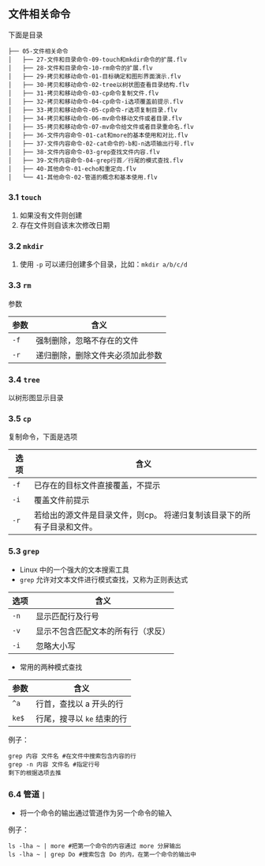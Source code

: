 ## 文件相关命令

下面是目录

```
├── 05-文件相关命令
│   ├── 27-文件和目录命令-09-touch和mkdir命令的扩展.flv
│   ├── 28-文件和目录命令-10-rm命令的扩展.flv
│   ├── 29-拷贝和移动命令-01-目标确定和图形界面演示.flv
│   ├── 30-拷贝和移动命令-02-tree以树状图查看目录结构.flv
│   ├── 31-拷贝和移动命令-03-cp命令复制文件.flv
│   ├── 32-拷贝和移动命令-04-cp命令-i选项覆盖前提示.flv
│   ├── 33-拷贝和移动命令-05-cp命令-r选项复制目录.flv
│   ├── 34-拷贝和移动命令-06-mv命令移动文件或者目录.flv
│   ├── 35-拷贝和移动命令-07-mv命令给文件或者目录重命名.flv
│   ├── 36-文件内容命令-01-cat和more的基本使用和对比.flv
│   ├── 37-文件内容命令-02-cat命令的-b和-n选项输出行号.flv
│   ├── 38-文件内容命令-03-grep查找文件内容.flv
│   ├── 39-文件内容命令-04-grep行首／行尾的模式查找.flv
│   ├── 40-其他命令-01-echo和重定向.flv
│   └── 41-其他命令-02-管道的概念和基本使用.flv
```

### 3.1 `touch`

1. 如果没有文件则创建
2. 存在文件则自该末次修改日期

### 3.2 `mkdir`

1. 使用 `-p` 可以递归创建多个目录，比如：`mkdir a/b/c/d`

### 3.3 `rm`

参数

| 参数 | 含义                             |
| ---- | -------------------------------- |
| `-f` | 强制删除，忽略不存在的文件       |
| `-r` | 递归删除，删除文件夹必须加此参数 |

### 3.4 `tree`

以树形图显示目录

### 3.5 `cp`

复制命令，下面是选项

| 选项 | 含义                                                         |
| ---- | ------------------------------------------------------------ |
| `-f` | 已存在的目标文件直接覆盖，不提示                             |
| `-i` | 覆盖文件前提示                                               |
| `-r` | 若给出的源文件是目录文件，则cp。 将递归复制该目录下的所有子目录和文件。 |

### 5.3 `grep`

- Linux 中的一个强大的文本搜索工具
- `grep` 允许对文本文件进行模式查找，又称为正则表达式

| 选项 | 含义                               |
| ---- | ---------------------------------- |
| `-n` | 显示匹配行及行号                   |
| `-v` | 显示不包含匹配文本的所有行（求反） |
| `-i` | 忽略大小写                         |

- 常用的两种模式查找

| 参数  | 含义                       |
| ----- | -------------------------- |
| `^a`  | 行首，查找以 a 开头的行    |
| `ke$` | 行尾，搜寻以 `ke` 结束的行 |

例子：

```shell
grep 内容 文件名 #在文件中搜索包含内容的行
grep -n 内容 文件名 #指定行号
剩下的根据选项去推
```

### 6.4 管道 `|`

- 将一个命令的输出通过管道作为另一个命令的输入

例子：

```shell
ls -lha ~ | more #把第一个命令的内容通过 more 分屏输出
ls -lha ~ | grep Do #搜索包含 Do 的内，在第一个命令的输出中
```

